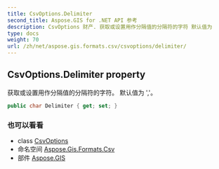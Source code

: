 ```yaml
---
title: CsvOptions.Delimiter
second_title: Aspose.GIS for .NET API 参考
description: CsvOptions 财产. 获取或设置用作分隔值的分隔符的字符 默认值为 
type: docs
weight: 70
url: /zh/net/aspose.gis.formats.csv/csvoptions/delimiter/
---
```

## CsvOptions.Delimiter property

获取或设置用作分隔值的分隔符的字符。 默认值为 ','。

```csharp
public char Delimiter { get; set; }
```

### 也可以看看

* class [CsvOptions](../)
* 命名空间 [Aspose.Gis.Formats.Csv](../../csvoptions/)
* 部件 [Aspose.GIS](../../../)


